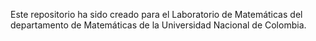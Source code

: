 <p>Este repositorio ha sido creado para el Laboratorio de Matemáticas del departamento de Matemáticas de la Universidad Nacional de Colombia.</p>
